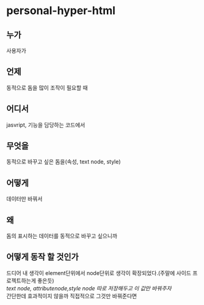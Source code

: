 # personal-hyper-html

## 누가

사용자가

## 언제 

동적으로 돔을 많이 조작이 필요할 때

## 어디서

jasvript, 기능을 담당하는 코드에서 

##  무엇을

동적으로 바꾸고 싶은 돔을(속성, text node, style)

## 어떻게

데이터만 바꿔서

## 왜 

돔의 표시하는 데이터를 동적으로 바꾸고 싶으니까

## 어떻게 동작 할 것인가

드디어 내 생각이 element단위에서 node단위로 생각이 확장되었다.(주말에 사이드 프로젝트하는게 좋은듯)<br>
*text node, attributenode,style node 따로 저장해두고 이 값만 바꿔주자*<br>
간단한데 효과적이지 않을까 직접적으로 그것만 바꿔준다면



